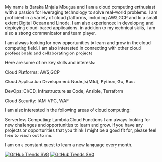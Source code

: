 My name is Baraka Mnjala Mbugua and I am a cloud computing enthusiast with a passion for leveraging technology to solve real-world problems. I am proficient in a variety of cloud platforms, including AWS,GCP and to a small extent Digital Ocean and Linode. I am also experienced in developing and deploying cloud-based applications. In addition to my technical skills, I am also a strong communicator and team player.

I am always looking for new opportunities to learn and grow in the cloud computing field. I am also interested in connecting with other cloud professionals and collaborating on projects.

Here are some of my key skills and interests:

Cloud Platforms: AWS,GCP

Cloud Application Development: Node.js(Mild), Python, Go, Rust

DevOps: CI/CD, Infrastructure as Code, Ansible, Terraform

Cloud Security: IAM, VPC, WAF

I am also interested in the following areas of cloud computing:

Serverless Computing: Lambda,Cloud Functions
I am always looking for new challenges and opportunities to learn and grow. 
If you have any projects or opportunities that you think I might be a good fit for, please feel free to reach out to me.

I am on a constant quest to learn a new language every month.


[![GitHub Trends SVG](https://api.githubtrends.io/user/svg/eiidoubleyuwes/repos?time_range=one_year&theme=classic)](https://githubtrends.io)  [![GitHub Trends SVG](https://api.githubtrends.io/user/svg/eiidoubleyuwes/langs?time_range=one_year&compact=True&theme=classic)](https://githubtrends.io)

